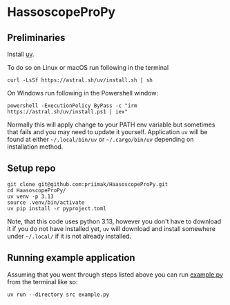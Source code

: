 # HassoscopeProPy

## Preliminaries

Install [uv](https://docs.astral.sh/uv/). 

To do so on Linux or macOS run following in the terminal

```shell
curl -LsSf https://astral.sh/uv/install.sh | sh
```

On Windows run following in the Powershell window:

```shell
powershell -ExecutionPolicy ByPass -c "irm https://astral.sh/uv/install.ps1 | iex"
```

Normally this will apply change to your PATH env variable but sometimes that fails and you may need to 
update it yourself. Application `uv` will be found at either `~/.local/bin/uv` or `~/.cargo/bin/uv` depending on
installation method.

## Setup repo

```shell
git clone git@github.com:priimak/HaasoscopeProPy.git
cd HaasoscopeProPy/
uv venv -p 3.13
source .venv/bin/activate
uv pip install -r pyproject.toml
```

Note, that this code uses python 3.13, however you don't have to download it if you do not have installed 
yet, `uv` will download and install somewhere under `~/.local/` if it is not already installed.

## Running example application

Assuming that you went through steps listed above you can run [example.py](https://github.com/priimak/HaasoscopeProPy/blob/master/src/example.py) 
from the terminal like so:

```shell
uv run --directory src example.py
```

